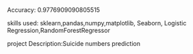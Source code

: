 
Accuracy: 0.9776909090805515

skills used: sklearn,pandas,numpy,matplotlib, Seaborn, Logistic Regression,RandomForestRegressor

project Description:Suicide numbers prediction


